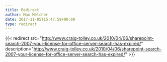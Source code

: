 ```yaml
---
title: Redirect
author: Max Melcher
date: 2017-11-05T15:47:59+00:00
type: redirect
---
```

{{< redirect src="http://www.craig-tolley.co.uk/2010/04/06/sharepoint-search-2007-your-license-for-office-server-search-has-expired/" description="http://www.craig-tolley.co.uk/2010/04/06/sharepoint-search-2007-your-license-for-office-server-search-has-expired/" >}}
